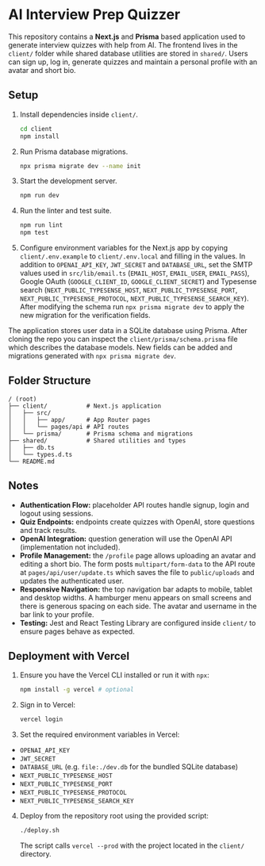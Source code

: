 # AI Interview Prep Quizzer

This repository contains a **Next.js** and **Prisma** based application used to
generate interview quizzes with help from AI.  The frontend lives in the
`client/` folder while shared database utilities are stored in `shared/`.
Users can sign up, log in, generate quizzes and maintain a personal profile with
an avatar and short bio.

## Setup

1. Install dependencies inside `client/`.
   ```bash
   cd client
   npm install
   ```
2. Run Prisma database migrations.
   ```bash
   npx prisma migrate dev --name init
   ```
3. Start the development server.
   ```bash
   npm run dev
   ```
4. Run the linter and test suite.
   ```bash
   npm run lint
   npm test
   ```
5. Configure environment variables for the Next.js app by copying `client/.env.example` to `client/.env.local` and filling in the values. In addition to `OPENAI_API_KEY`, `JWT_SECRET` and `DATABASE_URL`, set the SMTP values used in `src/lib/email.ts` (`EMAIL_HOST`, `EMAIL_USER`, `EMAIL_PASS`), Google OAuth (`GOOGLE_CLIENT_ID`, `GOOGLE_CLIENT_SECRET`) and Typesense search (`NEXT_PUBLIC_TYPESENSE_HOST`, `NEXT_PUBLIC_TYPESENSE_PORT`, `NEXT_PUBLIC_TYPESENSE_PROTOCOL`, `NEXT_PUBLIC_TYPESENSE_SEARCH_KEY`). After modifying the schema run `npx prisma migrate dev` to apply the new migration for the verification fields.

The application stores user data in a SQLite database using Prisma. After cloning
the repo you can inspect the `client/prisma/schema.prisma` file which describes
the database models. New fields can be added and migrations generated with
`npx prisma migrate dev`.

## Folder Structure

```
/ (root)
├── client/           # Next.js application
│   ├── src/
│   │   ├── app/      # App Router pages
│   │   └── pages/api # API routes
│   └── prisma/       # Prisma schema and migrations
├── shared/           # Shared utilities and types
│   ├── db.ts
│   └── types.d.ts
└── README.md
```

## Notes

- **Authentication Flow:** placeholder API routes handle signup, login and logout using sessions.
- **Quiz Endpoints:** endpoints create quizzes with OpenAI, store questions and track results.
- **OpenAI Integration:** question generation will use the OpenAI API (implementation not included).
- **Profile Management:** the `/profile` page allows uploading an avatar and
  editing a short bio. The form posts `multipart/form-data` to the API route at
  `pages/api/user/update.ts` which saves the file to `public/uploads` and updates
  the authenticated user.
- **Responsive Navigation:** the top navigation bar adapts to mobile, tablet and
  desktop widths. A hamburger menu appears on small screens and there is
  generous spacing on each side. The avatar and username in the bar link to your
  profile.
- **Testing:** Jest and React Testing Library are configured inside `client/` to
  ensure pages behave as expected.

## Deployment with Vercel

1. Ensure you have the Vercel CLI installed or run it with `npx`:
   ```bash
   npm install -g vercel # optional
   ```
2. Sign in to Vercel:
   ```bash
   vercel login
   ```
3. Set the required environment variables in Vercel:
  - `OPENAI_API_KEY`
  - `JWT_SECRET`
  - `DATABASE_URL` (e.g. `file:./dev.db` for the bundled SQLite database)
  - `NEXT_PUBLIC_TYPESENSE_HOST`
  - `NEXT_PUBLIC_TYPESENSE_PORT`
  - `NEXT_PUBLIC_TYPESENSE_PROTOCOL`
  - `NEXT_PUBLIC_TYPESENSE_SEARCH_KEY`
4. Deploy from the repository root using the provided script:
   ```bash
   ./deploy.sh
   ```
   The script calls `vercel --prod` with the project located in the `client/` directory.
